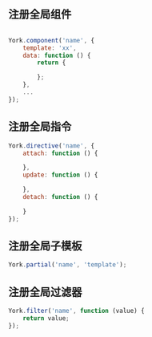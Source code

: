 ## 注册全局组件



```javascript

York.component('name', {
    template: 'xx',
    data: function () {
        return {

        };
    },
    ...
});

```


## 注册全局指令

```javascript
York.directive('name', {
    attach: function () {

    },
    update: function () {

    },
    detach: function () {

    }
});
```

## 注册全局子模板

```javascript
York.partial('name', 'template');
```

## 注册全局过滤器

```javascript
York.filter('name', function (value) {
    return value;
});
```
